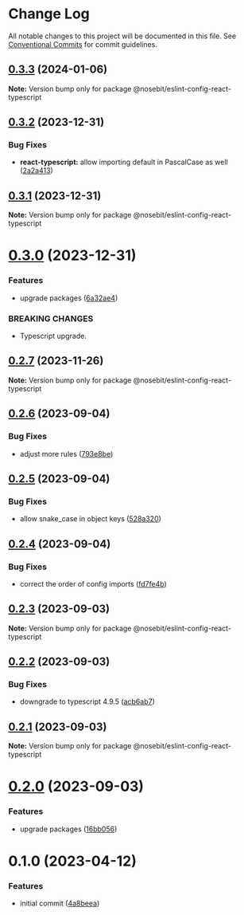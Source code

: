 # Change Log

All notable changes to this project will be documented in this file.
See [Conventional Commits](https://conventionalcommits.org) for commit guidelines.

## [0.3.3](https://github.com/nosebit/eslint-config/compare/@nosebit/eslint-config-react-typescript@0.3.2...@nosebit/eslint-config-react-typescript@0.3.3) (2024-01-06)

**Note:** Version bump only for package @nosebit/eslint-config-react-typescript





## [0.3.2](https://github.com/nosebit/eslint-config/compare/@nosebit/eslint-config-react-typescript@0.3.1...@nosebit/eslint-config-react-typescript@0.3.2) (2023-12-31)


### Bug Fixes

* **react-typescript:** allow importing default in PascalCase as well ([2a2a413](https://github.com/nosebit/eslint-config/commit/2a2a4131708092b866d40bd811c02992965dedf9))





## [0.3.1](https://github.com/nosebit/eslint-config/compare/@nosebit/eslint-config-react-typescript@0.3.0...@nosebit/eslint-config-react-typescript@0.3.1) (2023-12-31)

**Note:** Version bump only for package @nosebit/eslint-config-react-typescript





# [0.3.0](https://github.com/nosebit/eslint-config/compare/@nosebit/eslint-config-react-typescript@0.2.7...@nosebit/eslint-config-react-typescript@0.3.0) (2023-12-31)


### Features

* upgrade packages ([6a32ae4](https://github.com/nosebit/eslint-config/commit/6a32ae4a9ea08e671d5b0bf2ebde548a4d927a3e))


### BREAKING CHANGES

* Typescript upgrade.





## [0.2.7](https://github.com/nosebit/eslint-config/compare/@nosebit/eslint-config-react-typescript@0.2.6...@nosebit/eslint-config-react-typescript@0.2.7) (2023-11-26)

**Note:** Version bump only for package @nosebit/eslint-config-react-typescript





## [0.2.6](https://github.com/nosebit/eslint-config/compare/@nosebit/eslint-config-react-typescript@0.2.5...@nosebit/eslint-config-react-typescript@0.2.6) (2023-09-04)


### Bug Fixes

* adjust more rules ([793e8be](https://github.com/nosebit/eslint-config/commit/793e8be59d60f65b95f9aa12bd50424bdbaa39a9))





## [0.2.5](https://github.com/nosebit/eslint-config/compare/@nosebit/eslint-config-react-typescript@0.2.4...@nosebit/eslint-config-react-typescript@0.2.5) (2023-09-04)


### Bug Fixes

* allow snake_case in object keys ([528a320](https://github.com/nosebit/eslint-config/commit/528a320cbf625b21ec3e7f8cb4ca7e43a9604fe0))





## [0.2.4](https://github.com/nosebit/eslint-config/compare/@nosebit/eslint-config-react-typescript@0.2.3...@nosebit/eslint-config-react-typescript@0.2.4) (2023-09-04)


### Bug Fixes

* correct the order of config imports ([fd7fe4b](https://github.com/nosebit/eslint-config/commit/fd7fe4bc623ac9a9ec8ab61b7e484ad087f0ff65))





## [0.2.3](https://github.com/nosebit/eslint-config/compare/@nosebit/eslint-config-react-typescript@0.2.2...@nosebit/eslint-config-react-typescript@0.2.3) (2023-09-03)

**Note:** Version bump only for package @nosebit/eslint-config-react-typescript





## [0.2.2](https://github.com/nosebit/eslint-config/compare/@nosebit/eslint-config-react-typescript@0.2.1...@nosebit/eslint-config-react-typescript@0.2.2) (2023-09-03)


### Bug Fixes

* downgrade to typescript 4.9.5 ([acb6ab7](https://github.com/nosebit/eslint-config/commit/acb6ab7fee29a93630888a0c34a332d142edfe7e))





## [0.2.1](https://github.com/nosebit/eslint-config/compare/@nosebit/eslint-config-react-typescript@0.2.0...@nosebit/eslint-config-react-typescript@0.2.1) (2023-09-03)

**Note:** Version bump only for package @nosebit/eslint-config-react-typescript





# [0.2.0](https://github.com/nosebit/eslint-config/compare/@nosebit/eslint-config-react-typescript@0.1.0...@nosebit/eslint-config-react-typescript@0.2.0) (2023-09-03)


### Features

* upgrade packages ([16bb056](https://github.com/nosebit/eslint-config/commit/16bb0567199d5c0c98f62fb53ee864301f2c4de3))





# 0.1.0 (2023-04-12)


### Features

* initial commit ([4a8beea](https://github.com/nosebit/eslint-config/commit/4a8beea6f53473f50705fc083143b15037cd4ff4))
